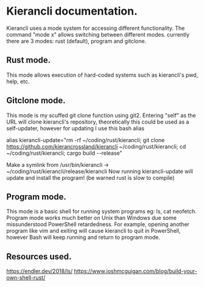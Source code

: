 # Kierancli documentation.

Kierancli uses a mode system for accessing different functionality.
The command "mode x" allows switching between different modes. currently there are 3 modes:
rust (default), program and gitclone.

## Rust mode.
This mode allows execution of hard-coded systems such as kierancli's pwd, help, etc.

## Gitclone mode.
This mode is my scuffed git clone function using git2.
Entering "self" as the URL will clone kierancli's repository,
theoretically this could be used as a self-updater, however for updating I use this bash alias

alias kierancli-update="rm -rf ~/coding/rust/kierancli; git clone https://github.com/kierancrossland/kierancli ~/coding/rust/kierancli; cd ~/coding/rust/kierancli; cargo build --release"

Make a symlink from /usr/bin/kierancli -> ~/coding/rust/kierancli/release/kierancli
Now running kierancli-update will update and install the program! (be warned rust is slow to compile)

## Program mode.
This mode is a basic shell for running system programs eg: ls, cat neofetch.
Program mode works much better on Unix than Windows due some missunderstood PowerShell retardedness.
For example, opening another program like vim and exiting will cause kierancli to quit in PowerShell,
however Bash will keep running and return to program mode.

## Resources used.
https://endler.dev/2018/ls/
https://www.joshmcguigan.com/blog/build-your-own-shell-rust/
